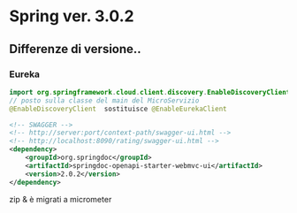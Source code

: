 # Spring ver. 3.0.2

## Differenze di versione..

### Eureka
```java
import org.springframework.cloud.client.discovery.EnableDiscoveryClient;
// posto sulla classe del main del MicroServizio
@EnableDiscoveryClient  sostituisce @EnableEurekaClient
```

```xml
<!-- SWAGGER -->
<!-- http://server:port/context-path/swagger-ui.html -->
<!-- http://localhost:8090/rating/swagger-ui.html -->
<dependency>
    <groupId>org.springdoc</groupId>
    <artifactId>springdoc-openapi-starter-webmvc-ui</artifactId>
    <version>2.0.2</version>
</dependency>
```
zip & è migrati a micrometer